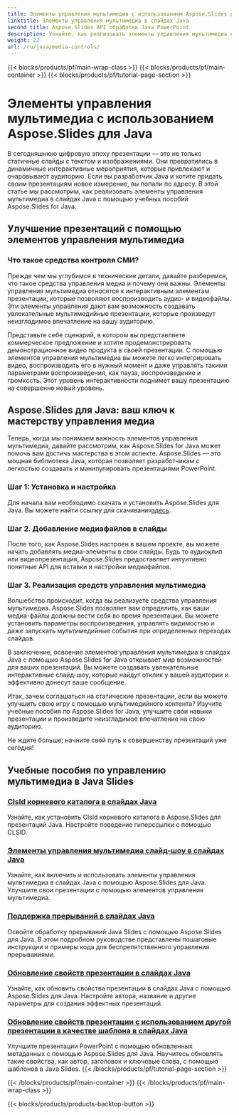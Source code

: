 ```yaml
---
title: Элементы управления мультимедиа с использованием Aspose.Slides для Java
linktitle: Элементы управления мультимедиа в слайдах Java
second_title: Aspose.Slides API обработки Java PowerPoint
description: Узнайте, как реализовать элементы управления мультимедиа в слайдах Java, используя учебные пособия Aspose.Slides для Java. Усовершенствуйте свои презентации с помощью аудио и видео.
weight: 22
url: /ru/java/media-controls/
---
```


{{< blocks/products/pf/main-wrap-class >}}
{{< blocks/products/pf/main-container >}}
{{< blocks/products/pf/tutorial-page-section >}}

# Элементы управления мультимедиа с использованием Aspose.Slides для Java


В сегодняшнюю цифровую эпоху презентации — это не только статичные слайды с текстом и изображениями. Они превратились в динамичные интерактивные мероприятия, которые привлекают и очаровывают аудиторию. Если вы разработчик Java и хотите придать своим презентациям новое измерение, вы попали по адресу. В этой статье мы рассмотрим, как реализовать элементы управления мультимедиа в слайдах Java с помощью учебных пособий Aspose.Slides for Java.

## Улучшение презентаций с помощью элементов управления мультимедиа

### Что такое средства контроля СМИ?

Прежде чем мы углубимся в технические детали, давайте разберемся, что такое средства управления медиа и почему они важны. Элементы управления мультимедиа относятся к интерактивным элементам презентации, которые позволяют воспроизводить аудио- и видеофайлы. Эти элементы управления дают вам возможность создавать увлекательные мультимедийные презентации, которые произведут неизгладимое впечатление на вашу аудиторию.

Представьте себе сценарий, в котором вы представляете коммерческое предложение и хотите продемонстрировать демонстрационное видео продукта в своей презентации. С помощью элементов управления мультимедиа вы можете легко интегрировать видео, воспроизводить его в нужный момент и даже управлять такими параметрами воспроизведения, как пауза, воспроизведение и громкость. Этот уровень интерактивности поднимет вашу презентацию на совершенно новый уровень.

## Aspose.Slides для Java: ваш ключ к мастерству управления медиа

Теперь, когда мы понимаем важность элементов управления мультимедиа, давайте рассмотрим, как Aspose.Slides for Java может помочь вам достичь мастерства в этом аспекте. Aspose.Slides — это мощная библиотека Java, которая позволяет разработчикам с легкостью создавать и манипулировать презентациями PowerPoint.

### Шаг 1: Установка и настройка

 Для начала вам необходимо скачать и установить Aspose.Slides для Java. Вы можете найти ссылку для скачивания[здесь](https://releases.aspose.com/slides/java/).

### Шаг 2. Добавление медиафайлов в слайды

После того, как Aspose.Slides настроен в вашем проекте, вы можете начать добавлять медиа-элементы в свои слайды. Будь то аудиоклип или видеопрезентация, Aspose.Slides предоставляет интуитивно понятные API для вставки и настройки медиафайлов.

### Шаг 3. Реализация средств управления мультимедиа

Волшебство происходит, когда вы реализуете средства управления мультимедиа. Aspose.Slides позволяет вам определить, как ваши медиа-файлы должны вести себя во время презентации. Вы можете установить параметры воспроизведения, управлять видимостью и даже запускать мультимедийные события при определенных переходах слайдов.

В заключение, освоение элементов управления мультимедиа в слайдах Java с помощью Aspose.Slides for Java открывает мир возможностей для ваших презентаций. Вы можете создавать увлекательные интерактивные слайд-шоу, которые найдут отклик у вашей аудитории и эффективно донесут ваше сообщение.

Итак, зачем соглашаться на статические презентации, если вы можете улучшить свою игру с помощью мультимедийного контента? Изучите учебные пособия по Aspose.Slides for Java, улучшите свои навыки презентации и произведите неизгладимое впечатление на свою аудиторию.

Не ждите больше; начните свой путь к совершенству презентаций уже сегодня!

## Учебные пособия по управлению мультимедиа в Java Slides
### [ClsId корневого каталога в слайдах Java](./root-directory-clsid-in-java-slides/)
Узнайте, как установить ClsId корневого каталога в Aspose.Slides для презентаций Java. Настройте поведение гиперссылки с помощью CLSID.
### [Элементы управления мультимедиа слайд-шоу в слайдах Java](./slide-show-media-controls-in-java-slides/)
Узнайте, как включить и использовать элементы управления мультимедиа в слайдах Java с помощью Aspose.Slides для Java. Улучшите свои презентации с помощью элементов управления мультимедиа.
### [Поддержка прерываний в слайдах Java](./support-for-interrupt-in-java-slides/)
Освойте обработку прерываний Java Slides с помощью Aspose.Slides для Java. В этом подробном руководстве представлены пошаговые инструкции и примеры кода для беспрепятственного управления прерываниями.
### [Обновление свойств презентации в слайдах Java](./update-presentation-properties-in-java-slides/)
Узнайте, как обновить свойства презентации в слайдах Java с помощью Aspose.Slides для Java. Настройте автора, название и другие параметры для создания эффектных презентаций.
### [Обновление свойств презентации с использованием другой презентации в качестве шаблона в слайдах Java](./update-presentation-properties-using-another-presentation-as-a-template-in-java-slides/)
Улучшите презентации PowerPoint с помощью обновленных метаданных с помощью Aspose.Slides для Java. Научитесь обновлять такие свойства, как автор, заголовок и ключевые слова, с помощью шаблонов в Java Slides.
{{< /blocks/products/pf/tutorial-page-section >}}

{{< /blocks/products/pf/main-container >}}
{{< /blocks/products/pf/main-wrap-class >}}

{{< blocks/products/products-backtop-button >}}
